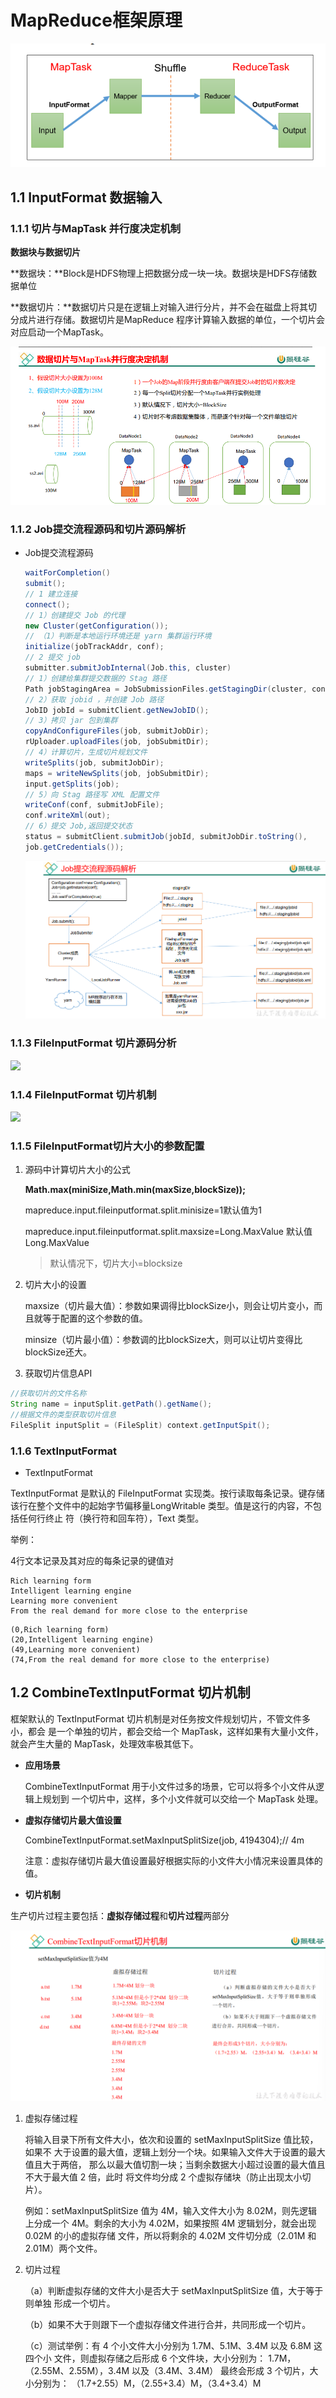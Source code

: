 # MapReduce框架原理

![mapreduce框架原理](/图片/Mapreduce框架原理.png)

## 1.1 InputFormat 数据输入

### 1.1.1 切片与MapTask 并行度决定机制

**数据块与数据切片**

​	**数据块：**Block是HDFS物理上把数据分成一块一块。数据块是HDFS存储数据单位

​	**数据切片：**数据切片只是在逻辑上对输入进行分片，并不会在磁盘上将其切分成片进行存储。数据切片是MapReduce 程序计算输入数据的单位，一个切片会对应启动一个MapTask。

![数据切片](/图片/切片与MapTask并行度决定机制.png)

### 1.1.2 Job提交流程源码和切片源码解析

- Job提交流程源码

  ```java
  waitForCompletion()
  submit();
  // 1 建立连接
  connect();
  // 1）创建提交 Job 的代理
  new Cluster(getConfiguration());
  // （1）判断是本地运行环境还是 yarn 集群运行环境
  initialize(jobTrackAddr, conf); 
  // 2 提交 job
  submitter.submitJobInternal(Job.this, cluster)
  // 1）创建给集群提交数据的 Stag 路径
  Path jobStagingArea = JobSubmissionFiles.getStagingDir(cluster, conf);
  // 2）获取 jobid ，并创建 Job 路径
  JobID jobId = submitClient.getNewJobID();
  // 3）拷贝 jar 包到集群
  copyAndConfigureFiles(job, submitJobDir);
  rUploader.uploadFiles(job, jobSubmitDir);
  // 4）计算切片，生成切片规划文件
  writeSplits(job, submitJobDir);
  maps = writeNewSplits(job, jobSubmitDir);
  input.getSplits(job);
  // 5）向 Stag 路径写 XML 配置文件
  writeConf(conf, submitJobFile);
  conf.writeXml(out);
  // 6）提交 Job,返回提交状态
  status = submitClient.submitJob(jobId, submitJobDir.toString(), 
  job.getCredentials());
  
  ```

  ![Job提交流程源码分析](/图片/Job提交流程源码解析.png)

### 1.1.3 FileInputFormat 切片源码分析

![](/图片/FileInputFormat切片源码解析.png)

### 1.1.4 FileInputFormat 切片机制

![](/图片/FileInputFormat切片机制.png)

### 1.1.5 FileInputFormat切片大小的参数配置

1. 源码中计算切片大小的公式

   **Math.max(miniSize,Math.min(maxSize,blockSize));**

   mapreduce.input.fileinputformat.split.minisize=1默认值为1

   mapreduce.input.fileinputformat.split.maxsize=Long.MaxValue 默认值Long.MaxValue

   > 默认情况下，切片大小=blocksize

2. 切片大小的设置

   maxsize（切片最大值）：参数如果调得比blockSize小，则会让切片变小，而且就等于配置的这个参数的值。 

   minsize（切片最小值）：参数调的比blockSize大，则可以让切片变得比blockSize还大。

3. 获取切片信息API

```java
//获取切片的文件名称
String name = inputSplit.getPath().getName();
//根据文件的类型获取切片信息
FileSplit inputSplit = (FileSplit) context.getInputSpit();
```

### 1.1.6 TextInputFormat

- TextInputFormat

TextInputFormat 是默认的 FileInputFormat 实现类。按行读取每条记录。键存储该行在整个文件中的起始字节偏移量LongWritable 类型。值是这行的内容，不包括任何行终止 符（换行符和回车符），Text 类型。

举例：

4行文本记录及其对应的每条记录的键值对

```
Rich learning form
Intelligent learning engine
Learning more convenient
From the real demand for more close to the enterprise
```

```
(0,Rich learning form)
(20,Intelligent learning engine)
(49,Learning more convenient)
(74,From the real demand for more close to the enterprise)
```

## 1.2 CombineTextInputFormat 切片机制

框架默认的 TextInputFormat 切片机制是对任务按文件规划切片，不管文件多小，都会 是一个单独的切片，都会交给一个 MapTask，这样如果有大量小文件，就会产生大量的 MapTask，处理效率极其低下。

- **应用场景**

  CombineTextInputFormat 用于小文件过多的场景，它可以将多个小文件从逻辑上规划到 一个切片中，这样，多个小文件就可以交给一个 MapTask 处理。

- **虚拟存储切片最大值设置**

  CombineTextInputFormat.setMaxInputSplitSize(job, 4194304);// 4m 

  注意：虚拟存储切片最大值设置最好根据实际的小文件大小情况来设置具体的值。

- **切片机制**

生产切片过程主要包括：**虚拟存储过程**和**切片过程**两部分

![combineTextInputFormat](/图片/CombineTextInputFormat切片机制.png)

1. 虚拟存储过程

   将输入目录下所有文件大小，依次和设置的 setMaxInputSplitSize 值比较，如果不 大于设置的最大值，逻辑上划分一个块。如果输入文件大于设置的最大值且大于两倍， 那么以最大值切割一块；当剩余数据大小超过设置的最大值且不大于最大值 2 倍，此时 将文件均分成 2 个虚拟存储块（防止出现太小切片）。

   例如：setMaxInputSplitSize 值为 4M，输入文件大小为 8.02M，则先逻辑上分成一个 4M。剩余的大小为 4.02M，如果按照 4M 逻辑划分，就会出现 0.02M 的小的虚拟存储 文件，所以将剩余的 4.02M 文件切分成（2.01M 和 2.01M）两个文件。

2. 切片过程

   （a）判断虚拟存储的文件大小是否大于 setMaxInputSplitSize 值，大于等于则单独 形成一个切片。 

   （b）如果不大于则跟下一个虚拟存储文件进行合并，共同形成一个切片。 

   （c）测试举例：有 4 个小文件大小分别为 1.7M、5.1M、3.4M 以及 6.8M 这四个小 文件，则虚拟存储之后形成 6 个文件块，大小分别为： 1.7M，（2.55M、2.55M），3.4M 以及（3.4M、3.4M） 最终会形成 3 个切片，大小分别为： （1.7+2.55）M，（2.55+3.4）M，（3.4+3.4）M
